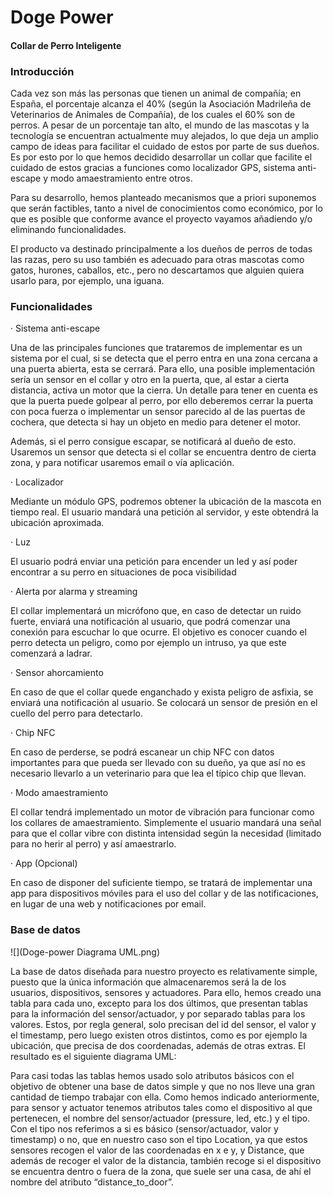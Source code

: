 # Doge Power

#### Collar de Perro Inteligente

 

### **Introducción**

Cada vez son más las personas que tienen un animal de compañía; en España, el porcentaje alcanza el 40% (según la Asociación Madrileña de Veterinarios de Animales de Compañía), de los cuales el 60% son de perros. A pesar de un porcentaje tan alto, el mundo de las mascotas y la tecnología se encuentran actualmente muy alejados, lo que deja un amplio campo de ideas para facilitar el cuidado de estos por parte de sus dueños. Es por esto por lo que hemos decidido desarrollar un collar que facilite el cuidado de estos gracias a funciones como localizador GPS, sistema anti-escape y modo amaestramiento entre otros. 

Para su desarrollo, hemos planteado mecanismos que a priori suponemos que serán factibles, tanto a nivel de conocimientos como económico, por lo que es posible que conforme avance el proyecto vayamos añadiendo y/o eliminando funcionalidades.

El producto va destinado principalmente a los dueños de perros de todas las razas, pero su uso también es adecuado para otras mascotas como gatos, hurones, caballos, etc., pero no descartamos que alguien quiera usarlo para, por ejemplo, una iguana.

### **Funcionalidades**

·    Sistema anti-escape

Una de las principales funciones que trataremos de implementar es un sistema por el cual, si se detecta que el perro entra en una zona cercana a una puerta abierta, esta se cerrará. Para ello, una posible implementación sería un sensor en el collar y otro en la puerta, que, al estar a cierta distancia, activa un motor que la cierra. Un detalle para tener en cuenta es que la puerta puede golpear al perro, por ello deberemos cerrar la puerta con poca fuerza o implementar un sensor parecido al de las puertas de cochera, que detecta si hay un objeto en medio para detener el motor.

Además, si el perro consigue escapar, se notificará al dueño de esto. Usaremos un sensor que detecta si el collar se encuentra dentro de cierta zona, y para notificar usaremos email o vía aplicación.



·    Localizador

Mediante un módulo GPS, podremos obtener la ubicación de la mascota en tiempo real. El usuario mandará una petición al servidor, y este obtendrá la ubicación aproximada.



·    Luz

El usuario podrá enviar una petición para encender un led y así poder encontrar a su perro en situaciones de poca visibilidad

 

·    Alerta por alarma y streaming

El collar implementará un micrófono que, en caso de detectar un ruido fuerte, enviará una notificación al usuario, que podrá comenzar una conexión para escuchar lo que ocurre. El objetivo es conocer cuando el perro detecta un peligro, como por ejemplo un intruso, ya que este comenzará a ladrar.

 

·    Sensor ahorcamiento 

En caso de que el collar quede enganchado y exista peligro de asfixia, se enviará una notificación al usuario. Se colocará un sensor de presión en el cuello del perro para detectarlo.

 

·    Chip NFC 

En caso de perderse, se podrá escanear un chip NFC con datos importantes para que pueda ser llevado con su dueño, ya que así no es necesario llevarlo a un veterinario para que lea el típico chip que llevan.

 

·    Modo amaestramiento

El collar tendrá implementado un motor de vibración para funcionar como los collares de amaestramiento. Simplemente el usuario mandará una señal para que el collar vibre con distinta intensidad según la necesidad (limitado para no herir al perro) y así amaestrarlo.

 

·    App (Opcional) 

En caso de disponer del suficiente tiempo, se tratará de implementar una app para dispositivos móviles para el uso del collar y de las notificaciones, en lugar de una web y notificaciones por email.

 

### **Base de datos**

![](Doge-power Diagrama UML.png)

La base de datos diseñada para nuestro proyecto es relativamente simple, puesto que la única información que almacenaremos será la de los usuarios, dispositivos, sensores y actuadores. Para ello, hemos creado una tabla para cada uno, excepto para los dos últimos, que presentan tablas para la información del sensor/actuador, y por separado tablas para los valores. Estos, por regla general, solo precisan del id del sensor, el valor y el timestamp, pero luego existen otros distintos, como es por ejemplo la ubicación, que precisa de dos coordenadas, además de otras extras. El resultado es el siguiente diagrama UML:

 

Para casi todas las tablas hemos usado solo atributos básicos con el objetivo de obtener una base de datos simple y que no nos lleve una gran cantidad de tiempo trabajar con ella. Como hemos indicado anteriormente, para sensor y actuator tenemos atributos tales como el dispositivo al que pertenecen, el nombre del sensor/actuador (pressure, led, etc.) y el tipo. Con el tipo nos referimos a si es básico (sensor/actuador, valor y timestamp) o no, que en nuestro caso son el tipo Location, ya que estos sensores recogen el valor de las coordenadas en x e y, y Distance, que además de recoger el valor de la distancia, también recoge si el dispositivo se encuentra dentro o fuera de la zona, que suele ser una casa, de ahí el nombre del atributo “distance_to_door”.